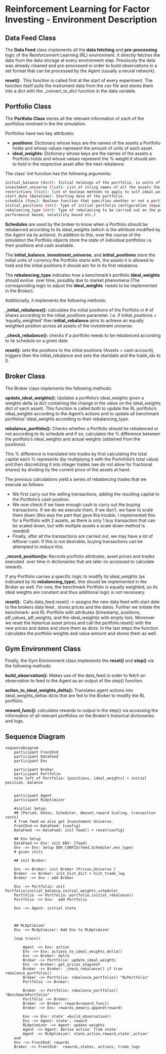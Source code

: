 # Reinforcement Learning for Factor Investing - Environment Description


## Data Feed Class 

The **Data Feed** class implements all the **data fetching** and **pre-processing** logic of the Reinforcement Learning (RL) environment. It directly fetches the data from the data storage at every environment step. Previously the data was already cleaned and pre-processed in order to build observations in a set format that can be processed by the Agent (usually a neural network).  

**reset()**:  This function is called first at the start of every experiment. The function itself pulls the instrument data from the csv file and stores them into a dict with the \_convert_to_dict function in the data variable.

## Portfolio Class

The **Portfolio Class** stores all the relevant information of each of the portfolios involved in the the simulation.  

Portfolios have two key attributes:  

-   **positions:** Dictionary whose keys are the names of the assets a Portfolio holds and whose values represent the amount of units of each asset. 
-   **ideal_weights:** Dictionary whose keys are the names of the assets a Portfolio holds and whose values represent the % weight it should aim to hold in the respective asset after the next rebalance.

The class’ Init function has the following arguments:

```bash
initial_balance (dict): Initial holdings of the portfolio, in units of cash.  
investment_universe (list): List of string names of all the assets the portfolio can hold positions in.  
restrictions (list): list of boolean methods to apply to self.ideal_weights when rebalancing.  
start_date (Datetime): Starting date of the portfolio.  
schedule (func): Boolean function that specifies whether or not a portfolio should be rebalanced at a given date.  
initial_positions (str): Type of initial portfolio configuration (equally weighted, no initial positions etc.)  
rebalancing_type (str): Type of rebalancing to be carried out on the portfolio (equally weighted,  
performance based, volatility based etc.)
```

**Schedules** are used by the broker to know when a Portfolio should be rebalanced according to its ideal_weights (which is the attribute modified by the Agent via its actions). In addition to this, over the course of the simulation the Portfolio objects store the state of individual portfolios i.e. their positions and cash available. 

The **initial_balance**, **investment_universe**, and **initial_positions** store the initial units of currency the Portfolio starts with, the assets it is allowed to hold and the initial positions it should aim for in its first rebalance. 

The **rebalancing_type** indicates how a benchmark’s portfolio **ideal_weights** should evolve  over time, possibly due to market phenomena (The corresponding logic to adjust the **ideal_weights**  needs to be implemented in the Broker). 

Additionally, it implements the following methods:  

**\_initial_rebalance():** calculates the initial positions of the Portfolio in # of shares according to the initial_positions parameter. I.e. if initial_positions = ‘equally_weighted’ then **initial_rebalance** aims to achieve an equally weighted position across all assets of the investment universe. 

**\_check_rebalance():** checks if a portfolio needs to be rebalanced according to its schedule on a given date. 

**reset():** sets the positions to the initial positions (Assets + cash account), triggers then the initial_rebalance and sets the startdate and the trade_idx to 0.

## Broker Class

The Broker class implements the following methods: 

**update_ideal_weights():** Updates a portfolio’s ideal_weights given a weights delta (a dict containing the change in the value on the ideal_weights dict of each asset). This function is called both to update the RL portfolio’s ideal_weights according to the Agent’s actions and to update all benchmark portfolios’ ideal_weights according to their rebalancing_type. 

**rebalance_portfolio():** Checks whether a Portfolio should be rebalanced or not according to its schedule and if so, calculates the % difference between the portfolio’s ideal_weights and actual weights (obtained from the positions).  

This % difference is translated into trades by first calculating the total capital each % represents (by multiplying it with the Portofolio’s total value) and then discretizing it into integer trades (we do not allow for fractional shares) by dividing by the current price of the assets at hand.  

The previous calculations yield a series of rebalancing trades that we execute as follows:  

-   We first carry out the selling transactions, adding the resulting capital to the Portfolio’s cash position.  
-   We now check If we have enough cash to carry out the buying transactions. If we do we execute them, if we don’t, we have to scale them down (this was the part that gave Kia trouble, I implemented this for a Portfolio with 2 assets, as there is only 1 buy transaction that can be scaled down, but with multiple assets a scale down method is needed) 
-   Finally, after all the transactions are carried out, we may have a lot of leftover cash. If this is not desirable, buying transactions can be attempted to reduce this. 

**\_record_position()s:** Records portfolio attributes, asset prices and trades executed  over time in dictionaries that are later on accessed to calculate rewards. 

If any Portfolio carries a specific logic to modify its ideal_weights (as indicated by its **rebalancing_type**), this should be implemented in the Broker as well. For now, the benchmark Portfolio is equally weighted, so its ideal weights are constant and thus additional logic is not necessary. 

**reset():**  Calls data\_feed.reset() -> assigns the new data feed with start date to the brokers data feed , stores prices and the dates. Further we initiate the benchmark- and RL-Portfolio with attributes (timestamp, positions, ptf_values, ptf_weights, and the ideal\_weights) with empty lists. Moreover we reset the historical asset prices and call the portfolio.reset() with the new prices and dates and store them as dicts. In the last steps the function calculates the portfolio weights and value amount and stores them as well.

## Gym Environment Class

Finally, the Gym Environment class implements the **reset()** and **step()** via the following methods:  

**build_observation():** Makes use of the data_feed in order to fetch an observation to feed to the Agent as an output of the step() function. 

**action_to_ideal_weights_delta():** Translates agent actions into ideal_weights_deltas dicts that are fed to the Broker to modify the RL portfolio.  

**reward_func():** calculates rewards to output in the step() via accessing the information of all relevant portfolios on the Broker’s historical dictionaries and logs.

## Sequence Diagram




```mermaid
sequenceDiagram
    participant FrontEnd
    participant DataFeed
    participant Env
    
    participant Broker
    participant Portfolio
    note left of Portfolio: [positions, ideal_weights] + initial position, balance

    
    participant Agent   
    participant RLOptimizer

    #initial Setup:
    ## [Period, Dates, Scheduler, Amount,reward Scaling, transaction costs]
    # from feed we also get Investement Universe.
    FrontEnd->> DataFeed: [config]
    DataFeed ->> DataFeed: init feed() + reset(config)
    
    ## Env Setup
    DataFeed->> Env: init ENV: [feed] 
    Env ->> Env: Setup ENV_CONFIG(feed,Scheduler,env_type)
    # gives initi

    ## init Broker:
    
    Env ->> Broker: init Broker [Prices,Universe ] 
    Broker ->> Broker: init_hist_dict + hist_trade_log
    Broker ->> Env : add Broker

    Env ->> Portfolio: init Portfolio(initial_balance,initial_weights,schedule)
    Portfolio ->> Portfolio: portfolio.initial_rebalance()
    Portfolio ->> Env:  add Portfolio

    Env ->> Agent: initial state

   

    ## RLOptimizer
    Env ->> RLOptimizer: Add Env to RLOptimizer

    loop train()
        
        Agent ->> Env: action
        Env ->> Env: actions_to_ideal_weights_delta()
        Env ->> Broker: delta
        Broker ->> Portfolio: update_ideal_weights
        Env ->> Broker: get_prices_snapshot
        Broker ->> Broker: _check_rebalance() if true rebalance_portfolio()
        Broker ->> Portfolio: rebalance_portfolio() "RLPortfolio"
        Portfolio ->> Broker: 

        Broker ->> Portfolio: rebalance_portfolio() "BenchmarkPortfolio"
        Portfolio ->> Broker:    
        Broker ->> Broker: reward=reward_func()
        Broker ->> Env: rewards_memory.append(reward)

        Env ->> Env: state' =build_observation()
        Env ->> Agent: state', reward
        RLOptimizer ->> Agent: update weights
        Agent ->> Agent: derive action' from state'
        Agent ->> RLOptimizer: state,action,reward,state',action'
    end
    Env ->> FrontEnd: rewards
    Broker ->> FrontEnd:  rewards,states, actions, trade_logs
```
